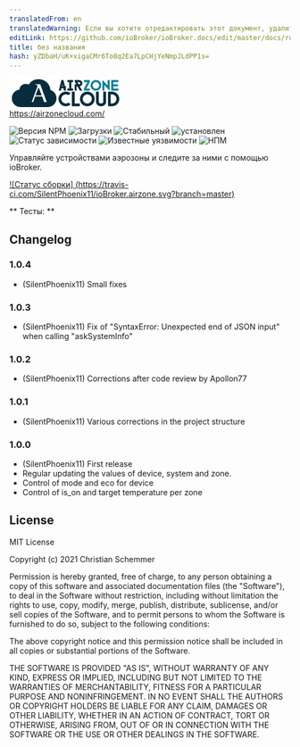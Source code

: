 ```yaml
---
translatedFrom: en
translatedWarning: Если вы хотите отредактировать этот документ, удалите поле «translationFrom», в противном случае этот документ будет снова автоматически переведен
editLink: https://github.com/ioBroker/ioBroker.docs/edit/master/docs/ru/adapterref/iobroker.airzone/README.md
title: без названия
hash: yZDbaH/uK+xigaCMr6To8q2Ea7LpCHjYeNmpJLdPP1s=
---
```

![Логотип](../../../en/adapterref/iobroker.airzone/admin/Airzone.png)<br> https://airzonecloud.com/

![Версия NPM](http://img.shields.io/npm/v/iobroker.airzone.svg)
![Загрузки](https://img.shields.io/npm/dm/iobroker.airzone.svg)
![Стабильный](http://iobroker.live/badges/airzone-stable.svg)
![установлен](http://iobroker.live/badges/airzone-installed.svg)
![Статус зависимости](https://img.shields.io/david/SilentPhoenix11/iobroker.airzone.svg)
![Известные уязвимости](https://snyk.io/test/github/SilentPhoenix11/ioBroker.airzone/badge.svg)
![НПМ](https://nodei.co/npm/iobroker.airzone.png?downloads=true)

Управляйте устройствами аэрозоны и следите за ними с помощью ioBroker.

[![Статус сборки] (https://travis-ci.com/SilentPhoenix11/ioBroker.airzone.svg?branch=master)](https://travis-ci.com/github/SilentPhoenix11/ioBroker.airzone)

** Тесты: **

## Changelog
### 1.0.4
* (SilentPhoenix11) Small fixes

### 1.0.3
* (SilentPhoenix11) Fix of "SyntaxError: Unexpected end of JSON input" when calling "askSystemInfo"

### 1.0.2
* (SilentPhoenix11) Corrections after code review by Apollon77

### 1.0.1
* (SilentPhoenix11) Various corrections in the project structure

### 1.0.0
* (SilentPhoenix11) First release
* Regular updating the values of device, system and zone.
* Control of mode and eco for device
* Control of is_on and target temperature per zone

## License
MIT License<br>

Copyright (c) 2021 Christian Schemmer <br>

Permission is hereby granted, free of charge, to any person obtaining a copy
of this software and associated documentation files (the "Software"), to deal
in the Software without restriction, including without limitation the rights
to use, copy, modify, merge, publish, distribute, sublicense, and/or sell
copies of the Software, and to permit persons to whom the Software is
furnished to do so, subject to the following conditions:

The above copyright notice and this permission notice shall be included in all
copies or substantial portions of the Software.

THE SOFTWARE IS PROVIDED "AS IS", WITHOUT WARRANTY OF ANY KIND, EXPRESS OR
IMPLIED, INCLUDING BUT NOT LIMITED TO THE WARRANTIES OF MERCHANTABILITY,
FITNESS FOR A PARTICULAR PURPOSE AND NONINFRINGEMENT. IN NO EVENT SHALL THE
AUTHORS OR COPYRIGHT HOLDERS BE LIABLE FOR ANY CLAIM, DAMAGES OR OTHER
LIABILITY, WHETHER IN AN ACTION OF CONTRACT, TORT OR OTHERWISE, ARISING FROM,
OUT OF OR IN CONNECTION WITH THE SOFTWARE OR THE USE OR OTHER DEALINGS IN THE
SOFTWARE.